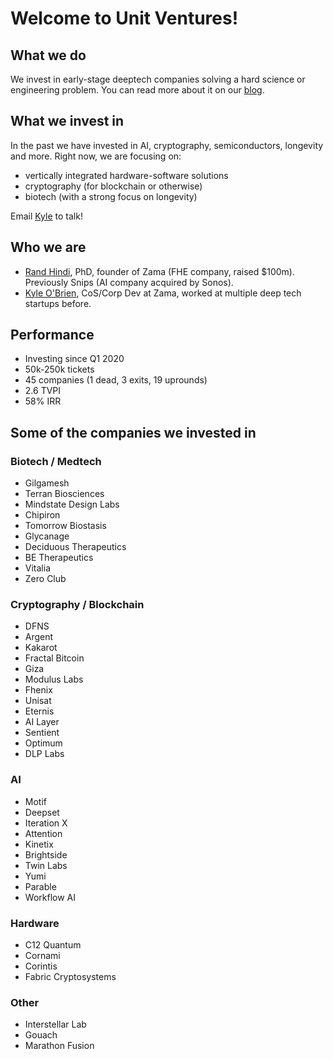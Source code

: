 # Welcome to Unit Ventures!

## What we do
We invest in early-stage deeptech companies solving a hard science or engineering problem. You can read more about it on our [blog](https://randhindi.substack.com).

## What we invest in
In the past we have invested in AI, cryptography, semiconductors, longevity and more. Right now, we are focusing on:
- vertically integrated hardware-software solutions
- cryptography (for blockchain or otherwise)
- biotech (with a strong focus on longevity)

Email [Kyle](kyle@unit.vc) to talk!

## Who we are
- [Rand Hindi](https://x.com/randhindi), PhD, founder of Zama (FHE company, raised $100m). Previously Snips (AI company acquired by Sonos). 
- [Kyle O'Brien](https://x.com/RoiStartup), CoS/Corp Dev at Zama, worked at multiple deep tech startups before.

## Performance
- Investing since Q1 2020
- 50k-250k tickets
- 45 companies (1 dead, 3 exits, 19 uprounds)
- 2.6 TVPI
- 58% IRR

## Some of the companies we invested in
### Biotech / Medtech
- Gilgamesh
- Terran Biosciences
- Mindstate Design Labs
- Chipiron
- Tomorrow Biostasis
- Glycanage
- Deciduous Therapeutics
- BE Therapeutics
- Vitalia
- Zero Club

### Cryptography / Blockchain
- DFNS
- Argent
- Kakarot
- Fractal Bitcoin
- Giza
- Modulus Labs
- Fhenix
- Unisat
- Eternis
- AI Layer
- Sentient
- Optimum
- DLP Labs

### AI
- Motif
- Deepset
- Iteration X
- Attention
- Kinetix
- Brightside
- Twin Labs
- Yumi
- Parable
- Workflow AI

### Hardware
- C12 Quantum
- Cornami
- Corintis
- Fabric Cryptosystems

### Other
- Interstellar Lab
- Gouach
- Marathon Fusion

